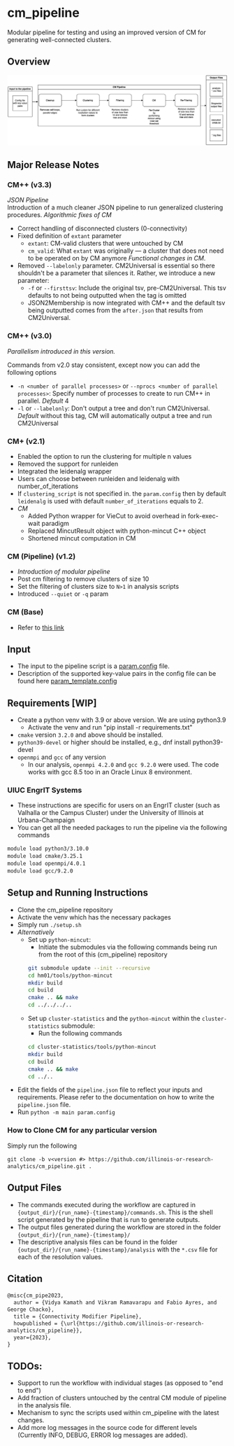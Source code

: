 # cm_pipeline
Modular pipeline for testing and using an improved version of CM for generating well-connected clusters.

## Overview 
![cm_pipeline Overview](figures/cm_pp_overview.png)

## Major Release Notes
### CM++ (v3.3)
*JSON Pipeline*  
Introduction of a much cleaner JSON pipeline to run generalized clustering procedures.
*Algorithmic fixes of CM*  
- Correct handling of disconnected clusters (0-connectivity)
- Fixed definition of `extant` parameter
    - `extant`: CM-valid clusters that were untouched by CM
    - `cm_valid`: What `extant` was originally &mdash; a cluster that does not need to be operated on by CM anymore
*Functional changes in CM*. 
- Removed `--labelonly` parameter. CM2Universal is essential so there shouldn't be a parameter that silences it. Rather, we introduce a new parameter:
    - `-f` or `--firsttsv`: Include the original tsv, pre-CM2Universal. This tsv defaults to not being outputted when the tag is omitted
    - JSON2Membership is now integrated with CM++ and the default tsv being outputted comes from the `after.json` that results from CM2Universal. 
### CM++ (v3.0)
*Parallelism introduced in this version.*

Commands from v2.0 stay consistent, except now you can add the following options

- `-n <number of parallel processes>` or `--nprocs <number of parallel processes>`: Specify number of processes to create to run CM++ in parallel. _Default_ 4
- `-l` or `--labelonly`: Don't output a tree and don't run CM2Universal. _Default_ without this tag, CM will automatically output a tree and run CM2Universal
### CM+ (v2.1)
- Enabled the option to run the clustering for multiple n values
- Removed the support for runleiden
- Integrated the leidenalg wrapper
- Users can choose between runleiden and leidenalg with number_of_iterations
- If `clustering_script` is not specified in. the `param.config` then by default `leidenalg` is used with default `number_of_iterations` equals to 2.
- _CM_
     - Added Python wrapper for VieCut to avoid overhead in fork-exec-wait paradigm
     - Replaced MincutResult object with python-mincut C++ object
     - Shortened mincut computation in CM
### CM (Pipeline) (v1.2)
- *Introduction of modular pipeline*
- Post cm filtering to remove clusters of size 10
- Set the filtering of clusters size to `N>1` in analysis scripts
- Introduced `--quiet` or `-q` param
### CM (Base)
- Refer to [this link](https://github.com/RuneBlaze/connectivity-modifier)

## Input
- The input to the pipeline script is a [param.config](param.config) file.
- Description of the supported key-value pairs in the config file can be found here [param_template.config](param_template.config) 

## Requirements [WIP]
- Create a python venv with 3.9 or above version. We are using python3.9
     - Activate the venv and run "pip install -r requirements.txt"
- `cmake` version `3.2.0` and above should be installed.
- `python39-devel` or higher should be installed, e.g., dnf install python39-devel 
- `openmpi` and `gcc` of any version
     - In our analysis, `openmpi 4.2.0` and `gcc 9.2.0` were used. The code works with gcc 8.5 too in an Oracle Linux 8 environment.
### UIUC EngrIT Systems
- These instructions are specific for users on an EngrIT cluster (such as Valhalla or the Campus Cluster) under the University of Illinois at Urbana-Champaign
- You can get all the needed packages to run the pipeline via the following commands
```bash
module load python3/3.10.0
module load cmake/3.25.1
module load openmpi/4.0.1
module load gcc/9.2.0
```

## Setup and Running Instructions
- Clone the cm_pipeline repository
- Activate the venv which has the necessary packages 
- Simply run `./setup.sh`
- *Alternatively*
     - Set up `python-mincut`:
          - Initiate the submodules via the following commands being run from the root of this (cm_pipeline) repository
          ```bash
          git submodule update --init --recursive
          cd hm01/tools/python-mincut
          mkdir build
          cd build
          cmake .. && make
          cd ../../../..
          ```
     - Set up `cluster-statistics` and the `python-mincut` within the `cluster-statistics` submodule:
          - Run the following commands
          ```bash
          cd cluster-statistics/tools/python-mincut
          mkdir build
          cd build
          cmake .. && make
          cd ../..
          ```
<!--
- Edit the `network_name`, `output_dir`  and `resolution` values in `[default]` section of [param.config](param.config); and `input_file` under `[cleanup]` section of the cloned repository (‘~’ is allowed for user home in the `output_dir` path and this directory need not exist)
-->
- Edit the fields of the `pipeline.json` file to reflect your inputs and requirements. Please refer to the documentation on how to write the `pipeline.json` file.
- Run `python -m main param.config`

### How to Clone CM for any particular version
Simply run the following
```
git clone -b v<version #> https://github.com/illinois-or-research-analytics/cm_pipeline.git .
```

<!--
## Setting the levels for logging
- cm pipeline logs the data on to console and file.
- Log levels for each of these can be modified in [log.config](./log.config)
- Log levels: DEBUG, INFO, WARNING, ERROR, CRITICAL [logging levels](https://docs.python.org/3/library/logging.html#logging-levels)
- Log files are created in `./logs` directory.
-->

## Output Files
- The commands executed during the workflow are captured in `{output_dir}/{run_name}-{timestamp}/commands.sh`. This is the shell script generated by the pipeline that is run to generate outputs. 
- The output files generated during the workflow are stored in the folder `{output_dir}/{run_name}-{timestamp}/`
- The descriptive analysis files can be found in the folder `{output_dir}/{run_name}-{timestamp}/analysis` with the `*.csv` file for each of the resolution values.

<!--
- The commands executed during the workflow are captured in `./logs/executed-cmds/executed-cmds-timestamp.txt`
- The Output files generated during the workflow are stored in the folder `user-defined-output-dir/network_name-cm-pp-output-timestamp/`
- The descriptive analysis files can be found in the folder `user-defined-output-dir/network_name-cm-pp-output-timestamp/analysis` with the `*.csv` file for each of the resolution values.

## Note:
- At present the new version of `CM` is by default executed in quiet mode. If you want to run it in verbose mode then 
comment out the [--quiet](https://github.com/illinois-or-research-analytics/cm_pipeline/blob/main/source/connectivity_modifier_new.py#:~:text=cm.py%22%2C-,%22%2D%2Dquiet%22%2C,-%22%2Di%22%2C) argument in [source/connectivity_modifier_new.py](source/connectivity_modifier_new.py). Better still, request the ability to turn it on and off easily.

## References
- [https://engineeringfordatascience.com/posts/python_logging/](https://engineeringfordatascience.com/posts/python_logging/)
- [https://docs.python.org/3/library/logging.config.html#logging-config-fileformat](https://docs.python.org/3/library/logging.config.html#logging-config-fileformat)
-->

## Citation
```
@misc{cm_pipe2023,
  author = {Vidya Kamath and Vikram Ramavarapu and Fabio Ayres, and George Chacko},
  title = {Connectivity Modifier Pipeline},
  howpublished = {\url{https://github.com/illinois-or-research-analytics/cm_pipeline}},
  year={2023},
}
```

## TODOs:
- Support to run the workflow with individual stages (as opposed to "end to end")
- Add fraction of clusters untouched by the central CM module of pipeline in the analysis file.
- Mechanism to sync the scripts used within cm_pipeline with the latest changes.
- Add more log messages in the source code for different levels (Currently INFO, DEBUG, ERROR log messages are added). 



